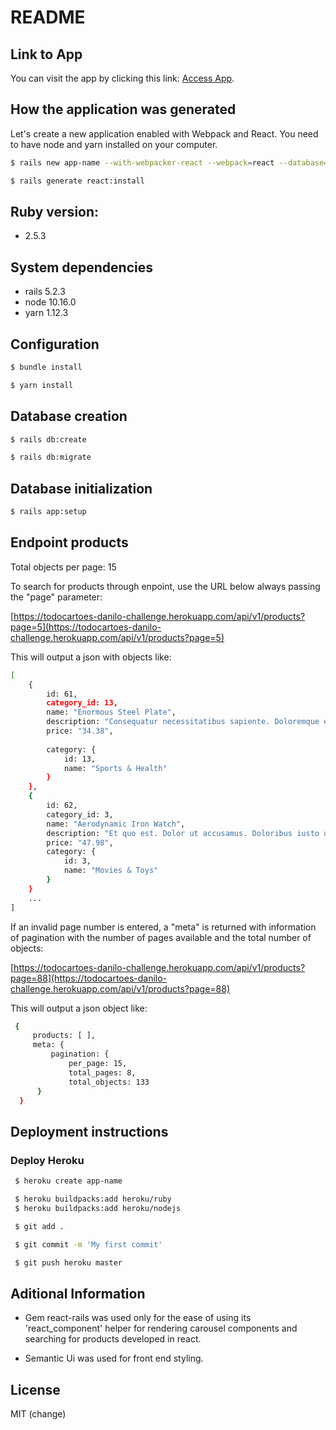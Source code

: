 # README

## Link to App

You can visit the app by clicking this link: [Access App](https://todocartoes-danilo-challenge.herokuapp.com/).


## How the application was generated

Let's create a new application enabled with Webpack and React. You need to have node and yarn installed on your computer.

```sh
$ rails new app-name --with-webpacker-react --webpack=react --database=postgresql
```

```sh
$ rails generate react:install
```

## Ruby version: 

* 2.5.3 

## System dependencies

* rails 5.2.3
* node 10.16.0
* yarn 1.12.3


## Configuration

```sh
$ bundle install
```

```sh
$ yarn install
```


## Database creation

```sh
$ rails db:create
```

```sh
$ rails db:migrate
```


## Database initialization

```sh
$ rails app:setup
```


## Endpoint products

Total objects per page: 15

To search for products through enpoint, use the URL below always passing the "page" parameter:

[https://todocartoes-danilo-challenge.herokuapp.com/api/v1/products?page=5](https://todocartoes-danilo-challenge.herokuapp.com/api/v1/products?page=5)

This will output a json with objects like:

```sh
[
    {
        id: 61,
        category_id: 13,
        name: "Enormous Steel Plate",
        description: "Consequatur necessitatibus sapiente. Doloremque ea error. Quas veritatis excepturi. Error maxime quis. Non eos labore. Numquam quae aut. Cumque exercitationem aut. Saepe officia et. Est ratione velit. Voluptas id quia. Ut eum nihil. Est dolore sit.",
        price: "34.38",
        
        category: {
            id: 13,
            name: "Sports & Health"
        }
    },
    {
        id: 62,
        category_id: 3,
        name: "Aerodynamic Iron Watch",
        description: "Et quo est. Dolor ut accusamus. Doloribus iusto ut. Magni autem animi. Ut nobis molestiae. Dolor unde delectus. Voluptate natus nam. Nostrum libero facere. Repellendus cum quae. Eum suscipit voluptatem. Debitis ut id. Nobis autem dolorem. Eveniet tempora voluptatem. Excepturi ex iste. Accusamus necessitatibus debitis. Itaque dolorum sequi. Magni fugiat non. Debitis aut voluptatum.",
        price: "47.98",
        category: {
            id: 3,
            name: "Movies & Toys"
        }
    }
    ...
]

```

If an invalid page number is entered, a "meta" is returned with information of pagination with the number of pages available and the total number of objects:


[https://todocartoes-danilo-challenge.herokuapp.com/api/v1/products?page=88](https://todocartoes-danilo-challenge.herokuapp.com/api/v1/products?page=88)


This will output a json object like:

```sh
 {
     products: [ ],
     meta: {
         pagination: {
             per_page: 15,
             total_pages: 8,
             total_objects: 133
      }
  }
```


## Deployment instructions

### Deploy Heroku

```sh
 $ heroku create app-name
```

```sh
 $ heroku buildpacks:add heroku/ruby
 $ heroku buildpacks:add heroku/nodejs
```

```sh
 $ git add .
```

```sh
 $ git commit -m 'My first commit'
```

```sh
 $ git push heroku master
```


## Aditional Information

* Gem react-rails was used only for the ease of using its 'react_component' helper for rendering carousel components and searching for products developed in react.
  
* Semantic Ui was used for front end styling.


License
----

MIT (change)
